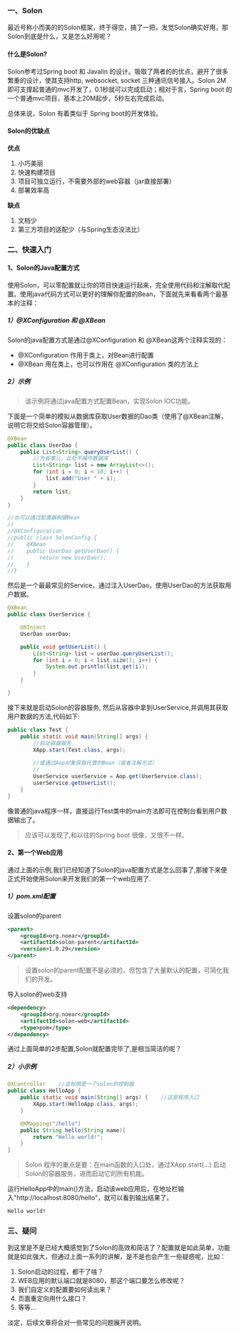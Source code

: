 ### 一、Solon

最近号称小而美的的Solon框架，终于得空，搞了一把，发觉Solon确实好用，那Solon到底是什么，又是怎么好用呢？

#### 什么是Solon?

Solon参考过Spring boot 和 Javalin 的设计。吸取了两者的的优点，避开了很多繁重的设计，使其支持http, websocket, socket 三种通讯信号接入。Solon 2M即可支撑起普通的mvc开发了，0.1秒就可以完成启动；相对于言，Spring boot 的一个普通mvc项目，基本上20M起步，5秒左右完成启动。

总体来说，Solon 有着类似于 Spring boot的开发体验。

#### Solon的优缺点

**优点**

1. 小巧美丽
2. 快速构建项目
3. 项目可独立运行，不需要外部的web容器（jar直接部署）
4. 部署效率高

**缺点**

1. 文档少
2. 第三方项目的适配少（与Spring生态没法比）

### 二、快速入门

#### 1、Solon的Java配置方式

使用Solon，可以零配置就让你的项目快速运行起来，完全使用代码和注解取代配置。使用java代码方式可以更好的理解你配置的Bean，下面就先来看看两个最基本的注释：

##### 1）@XConfiguration 和 @XBean

Solon的java配置方式是通过@XConfiguration 和 @XBean这两个注释实现的：

* @XConfiguration 作用于类上，对Bean进行配置
* @XBean 用在类上，也可以作用在 @XConfiguration 类的方法上

##### 2）示例
> 该示例将通过java配置方式配置Bean，实现Solon IOC功能。

下面是一个简单的模拟从数据库获取User数据的Dao类（使用了@XBean注解，说明它将交给Solon容器管理）。

```java
@XBean 
public class UserDao {
    public List<String> queryUserList() {
        //为省事儿，此处不操作数据库
        List<String> list = new ArrayList<>();
        for (int i = 0; i < 10; i++) {
            list.add("User " + i);
        }
        return list;
    }
}

//也可以通过配置器构建Bean
//
//@XConfiguration
//public class SolonConfig {
//    @XBean
//    public UserDao getUserDao() {
//        return new UserDao();
//    }
//}
```

然后是一个最最常见的Service，通过注入UserDao，使用UserDao的方法获取用户数据。

```java
@XBean
public class UserService {

    @XInject
    UserDao userDao;

    public void getUserList() {
        List<String> list = userDao.queryUserList();
        for (int i = 0; i < list.size(); i++) {
            System.out.println(list.get(i));
        }
    }

}
```

接下来就是启动Solon的容器服务, 然后从容器中拿到UserService,并调用其获取用户数据的方法,代码如下:

```java
public class Test {
    public static void main(String[] args) {
        //启动容器服务
        XApp.start(Test.class, args);
        
        //或通过Aop对象获取托管的Bean（或者注解方式）
        //
        UserService userService = Aop.get(UserService.class);
        userService.getUserList();
    }
}
```

像普通的java程序一样，直接运行Test类中的main方法即可在控制台看到用户数据输出了。

> 应该可以发现了,和以往的Spring boot 很像，又很不一样。

#### 2、第一个Web应用

通过上面的示例,我们已经知道了Solon的java配置方式是怎么回事了,那接下来便正式开始使用Solon来开发我们的第一个web应用了.

##### 1）pom.xml配置

设置solon的parent

```xml
<parent>
    <groupId>org.noear</groupId>
    <artifactId>solon-parent</artifactId>
    <version>1.0.29</version>
</parent>
```

> 设置solon的parent配置不是必须的，但包含了大量默认的配置，可简化我们的开发。

导入solon的web支持

```xml
<dependency>
    <groupId>org.noear</groupId>
    <artifactId>solon-web</artifactId>
    <type>pom</type>
</dependency>
```

通过上面简单的2步配置,Solon就配置完毕了,是相当简洁的呢？

##### 2）小示例
```java
@XController    //这标明是一个solon的控制器
public class HelloApp {
    public static void main(String[] args) {    //这是程序入口
        XApp.start(HelloApp.class, args);
    }

    @XMapping("/hello")
    public String hello(String name){
        return "Hello world!";
    }
}
```

> Solon 程序的重点是要：在main函数的入口处，通过XApp.start(...) 启动Solon的容器服务，进而启动它的所有机能。

运行HelloApp中的main()方法，启动该web应用后，在地址栏输入"http://localhost:8080/hello"，就可以看到输出结果了。

```xml
Hello world!
```

### 三、疑问

到这里是不是已经大概感觉到了Solon的高效和简洁了？配置就是如此简单，功能就是如此强大，但通过上面一系列的讲解，是不是也会产生一些疑惑呢，比如：

1. Solon启动的过程，都干了啥？
2. WEB应用的默认端口就是8080，那这个端口要怎么修改呢？
3. 我们自定义的配置要如何读出来？
4. 页面重定向用什么接口？
5. 等等...

淡定，后续文章将会对一些常见的问题展开说明。
